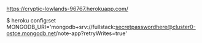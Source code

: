 https://cryptic-lowlands-96767.herokuapp.com/

$ heroku config:set MONGODB_URI='mongodb+srv://fullstack:secretpasswordhere@cluster0-ostce.mongodb.net/note-app?retryWrites=true'
